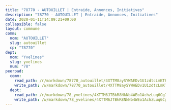 ```yaml
---
title: "78770 - AUTOUILLET | Entraide, Annonces, Initiatives"
description: "78770 - AUTOUILLET | Entraide, Annonces, Initiatives"
date: 2020-01-11T14:09:21+09:00
collapsible: false
layout: commune
comm:
  nom: "AUTOUILLET"
  slug: autouillet
  cp: "78770"
dept:
  nom: "Yvelines"
  slug: yvelines
  num: "78"
peerpad:
  comm:
    read_path: /r/markdown/78770_autouillet/4XTTM8aySYWAEDv1U1zdtcLmKTBNk7YHc4r9EXjx3a4N9HE2u
    write_path: /w/markdown/78770_autouillet/4XTTM8aySYWAEDv1U1zdtcLmKTBNk7YHc4r9EXjx3a4N9HE2u-K3TgTguRvBCamyQeiy6X4kamPWvN336TbMgrTCbf8hrQn5JHzV2J5iDYUjxtuNP3iCAjf16ZFaXGfjaPSt38zk3rG2M2PnYr1raymMUM5KGNBrED3ZHRxR89E4WoL6nFJCJvNCxh
  dept:
    read_path: /r/markdown/78_yvelines/4XTTM6JTBkR8NkNb4WEo1AchzLuq6Cg73ydg7w9pErcQZA13p
    write_path: /w/markdown/78_yvelines/4XTTM6JTBkR8NkNb4WEo1AchzLuq6Cg73ydg7w9pErcQZA13p-K3TgUBFRQCPZwoWqJkunXeSjdgbtU3xzUSsui8DBc3rCTw6mbo4gNvfQRdE99JD3AnVW7fzseq687LKfGWCfAPajih5ByiZ3SpFz1r449oWaDnM5BHKZTbYtf6pEhRvzWbcazhrS
---
```


